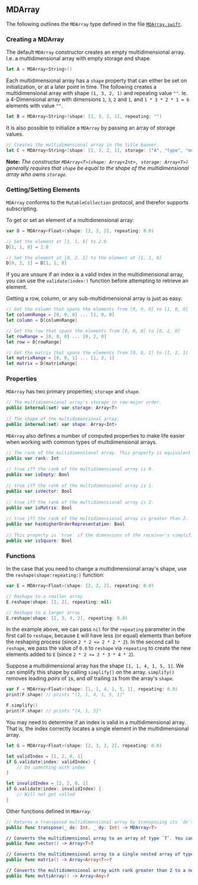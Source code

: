 ## MDArray
The following outlines the `MDArray` type defined in the file [`MDArray.swift`](https://github.com/colinc86/MDArray/blob/master/MDArray/MDArray.swift).

### Creating a MDArray
The default `MDArray` constructor creates an empty multidimensional array. I.e. a multidimensional array with empty storage and shape.
```swift
let A = MDArray<String>()
```
Each multidimensional array has a `shape` property that can either be set on initialization, or at a later point in time. The following creates a multidimensional array with shape `(1, 3, 2, 1)` and repeating value `""`. Ie. a 4-Dimensional array with dimensions `1`, `3`, `2` and `1`, and `1 * 3 * 2 * 1 = 6` elements with value `""`.
```swift
let B = MDArray<String>(shape: [1, 3, 2, 1], repeating: "")
```
It is also possible to initialize a `MDArray` by passing an array of storage values.
```swift
// Creates the multidimensional array in the title banner.
let C = MDArray<String>(shape: [1, 3, 2, 1], storage: ["A", "type", "multidimensional", "for", "array", "Swift"])
```
**Note:** *The constructor `MDArray<T>(shape: Array<Int>, storage: Array<T>)` generally requires that `shape` be equal to the shape of the multidimensional array who owns `storage`.*

### Getting/Setting Elements
`MDArray` conforms to the `MutableCollection` protocol, and therefor supports subscripting.

To get or set an element of a multidimensional array:
```swift
var D = MDArray<Float>(shape: [2, 3, 2], repeating: 0.0)

// Set the element at [1, 1, 0] to 2.0
D[1, 1, 0] = 2.0

// Set the element at [0, 2, 1] to the element at [1, 1, 0]
D[0, 2, 1] = D[1, 1, 0]
```
If you are unsure if an index is a valid index in the multidimensional array, you can use the `validate(index:)` function before attempting to retrieve an element.

Getting a row, column, or any sub-multidimensional array is just as easy:
```swift
// Get the column that spans the elements from [0, 0, 0] to [1, 0, 0]
let columnRange = [0, 0, 0] ... [1, 0, 0]
let column = D[columnRange]

// Get the row that spans the elements from [0, 0, 0] to [0, 2, 0]
let rowRange = [0, 0, 0] ... [0, 2, 0]
let row = D[rowRange]

// Get the matrix that spans the elements from [0, 0, 1] to [1, 2, 1]
let matrixRange = [0, 0, 1] ... [1, 2, 1]
let matrix = D[matrixRange]
```

### Properties
`MDArray` has two primary properties; `storage` and `shape`.

```swift
// The multidimensional array's storage in row-major order.
public internal(set) var storage: Array<T>
    
// The shape of the multidimensional array.
public internal(set) var shape: Array<Int>
```

`MDArray` also defines a number of computed properties to make life easier when working with common types of multidimensional arrays.

```swift
// The rank of the multidimensional array. This property is equivalent to the number of elements in the MDArray's `shape`.
public var rank: Int
    
// true iff the rank of the multidimensional array is 0.
public var isEmpty: Bool
    
// true iff the rank of the multidimensional array is 1.
public var isVector: Bool
    
// true iff the rank of the multidimensional array is 2.
public var isMatrix: Bool
    
// true iff the rank of the multidimensional array is greater than 2.
public var hasHigherOrderRepresentation: Bool
    
// This property is `true` if the dimensions of the receiver's simplified shape are all equal.
public var isSquare: Bool
```

### Functions
In the case that you need to change a multidimensional array's shape, use the `reshape(shape:repeating:)` function:
```swift
var E = MDArray<Float>(shape: [2, 2, 2], repeating: 0.0)

// Reshape to a smaller array
E.reshape(shape: [2, 2], repeating: nil)

// Reshape to a larger array
E.reshape(shape: [2, 3, 4, 2], repeating: 0.0)
```
In the example above, we can pass `nil` for the `repeating` parameter in the first call to `reshape`, because `E` will have less (or equal) elements than before the reshaping process (since `2 * 2 <= 2 * 2 * 2`). In the second call to `reshape`, we pass the value of `0.0` to `reshape` via `repeating` to create the new elements added to `E` (since `2 * 2 <= 2 * 3 * 4 * 2`).

Suppose a multidimensional array has the shape `[1, 1, 4, 1, 5, 1]`. We can simplify this shape by calling `simplify()` on the array. `simplify()` removes leading *pairs* of `1`s, and *all* trailing `1`s from the array's `shape`.
```swift
var F = MDArray<Float>(shape: [1, 1, 4, 1, 5, 1], repeating: 0.0)
print(F.shape) // prints "[1, 1, 4, 1, 5, 1]"

F.simplify()
print(F.shape) // prints "[4, 1, 5]"
```

You may need to determine if an index is valid in a multidimensional array. That is, the index correctly locates a single element in the multidimensional array.
```swift
let G = MDArray<Float>(shape: [2, 3, 2, 2], repeating: 0.0)

let validIndex = [1, 2, 0, 1]
if G.validate(index: validIndex) {
    // Do something with index
}

let invalidIndex = [2, 2, 0, 1]
if G.validate(index: invalidIndex) {
    // Will not get called
}
```

Other functions defined in `MDArray`:
```swift
// Returns a transposed multidimensional array by transposing its `dx`th and `dy`th dimensions.
public func transpose(_ dx: Int, _ dy: Int) -> MDArray<T>

// Converts the multidimensional array to an array of type `T`. You can check the property `isVector` to determine if this function will return a non-nil value.
public func vector() -> Array<T>?

// Converts the multidimensional array to a single nested array of type `T`. You can check the property `isMatix` to determine if this function will return a non-nil value.
public func matrix() -> Array<Array<T>>?

// Converts the multidimensional array with rank greater than 2 to a nested array of type `T`. You can check the property `hasHigherOrderRepresentation` to determine if this function will return a non-nil value.
public func multiArray() -> Array<Any>?
```
